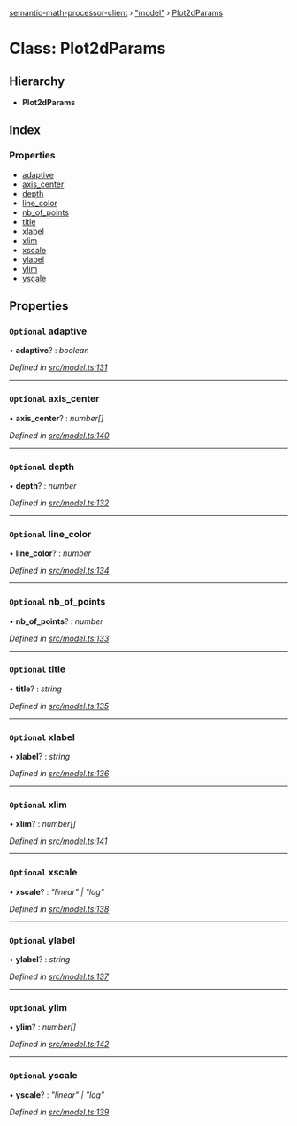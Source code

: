 [semantic-math-processor-client](../README.md) › ["model"](../modules/_model_.md) › [Plot2dParams](_model_.plot2dparams.md)

# Class: Plot2dParams

## Hierarchy

* **Plot2dParams**

## Index

### Properties

* [adaptive](_model_.plot2dparams.md#optional-adaptive)
* [axis_center](_model_.plot2dparams.md#optional-axis_center)
* [depth](_model_.plot2dparams.md#optional-depth)
* [line_color](_model_.plot2dparams.md#optional-line_color)
* [nb_of_points](_model_.plot2dparams.md#optional-nb_of_points)
* [title](_model_.plot2dparams.md#optional-title)
* [xlabel](_model_.plot2dparams.md#optional-xlabel)
* [xlim](_model_.plot2dparams.md#optional-xlim)
* [xscale](_model_.plot2dparams.md#optional-xscale)
* [ylabel](_model_.plot2dparams.md#optional-ylabel)
* [ylim](_model_.plot2dparams.md#optional-ylim)
* [yscale](_model_.plot2dparams.md#optional-yscale)

## Properties

### `Optional` adaptive

• **adaptive**? : *boolean*

*Defined in [src/model.ts:131](https://github.com/softaria/semantic-math-processor-client/blob/569d001/src/model.ts#L131)*

___

### `Optional` axis_center

• **axis_center**? : *number[]*

*Defined in [src/model.ts:140](https://github.com/softaria/semantic-math-processor-client/blob/569d001/src/model.ts#L140)*

___

### `Optional` depth

• **depth**? : *number*

*Defined in [src/model.ts:132](https://github.com/softaria/semantic-math-processor-client/blob/569d001/src/model.ts#L132)*

___

### `Optional` line_color

• **line_color**? : *number*

*Defined in [src/model.ts:134](https://github.com/softaria/semantic-math-processor-client/blob/569d001/src/model.ts#L134)*

___

### `Optional` nb_of_points

• **nb_of_points**? : *number*

*Defined in [src/model.ts:133](https://github.com/softaria/semantic-math-processor-client/blob/569d001/src/model.ts#L133)*

___

### `Optional` title

• **title**? : *string*

*Defined in [src/model.ts:135](https://github.com/softaria/semantic-math-processor-client/blob/569d001/src/model.ts#L135)*

___

### `Optional` xlabel

• **xlabel**? : *string*

*Defined in [src/model.ts:136](https://github.com/softaria/semantic-math-processor-client/blob/569d001/src/model.ts#L136)*

___

### `Optional` xlim

• **xlim**? : *number[]*

*Defined in [src/model.ts:141](https://github.com/softaria/semantic-math-processor-client/blob/569d001/src/model.ts#L141)*

___

### `Optional` xscale

• **xscale**? : *"linear" | "log"*

*Defined in [src/model.ts:138](https://github.com/softaria/semantic-math-processor-client/blob/569d001/src/model.ts#L138)*

___

### `Optional` ylabel

• **ylabel**? : *string*

*Defined in [src/model.ts:137](https://github.com/softaria/semantic-math-processor-client/blob/569d001/src/model.ts#L137)*

___

### `Optional` ylim

• **ylim**? : *number[]*

*Defined in [src/model.ts:142](https://github.com/softaria/semantic-math-processor-client/blob/569d001/src/model.ts#L142)*

___

### `Optional` yscale

• **yscale**? : *"linear" | "log"*

*Defined in [src/model.ts:139](https://github.com/softaria/semantic-math-processor-client/blob/569d001/src/model.ts#L139)*

